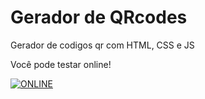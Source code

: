 # Gerador de QRcodes 
Gerador de codigos qr com HTML, CSS e JS

Você pode testar online!

[![ONLINE](https://img.shields.io/badge/-ABRIR-blue?style=for-the-badge)](http://git.elio.rf.gd/gerador-qr/)


